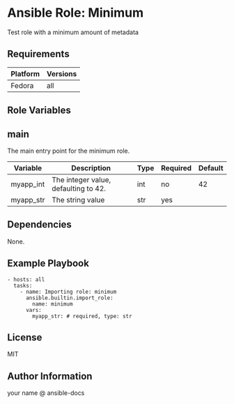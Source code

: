 <!-- BEGIN_ANSIBLE_DOCS -->
Ansible Role: Minimum
=========

Test role with a minimum amount of metadata

Requirements
------------

| Platform | Versions |
| -------- | -------- |
| Fedora | all |

Role Variables
--------------

## main

The main entry point for the minimum role.

| Variable | Description | Type | Required | Default |
| -------- | ----------- | ---- | -------- | ------- |
| myapp_int | The integer value, defaulting to 42. | int | no | 42 |
| myapp_str | The string value | str | yes |  |


Dependencies
------------

None.

Example Playbook
----------------

```
- hosts: all
  tasks:
    - name: Importing role: minimum
      ansible.builtin.import_role:
        name: minimum
      vars:
        myapp_str: # required, type: str
```

License
-------

MIT

Author Information
------------------

your name @ ansible-docs

<!-- END_ANSIBLE_DOCS -->
